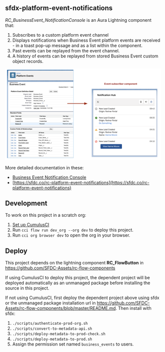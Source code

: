 ## sfdx-platform-event-notifications

*RC_BusinessEvent_NotificationConsole* is an Aura Lightning component that:

1. Subscribes to a custom platform event channel
2. Displays notifications when Business Event platform events are received - in a toast pop-up message and as a list within the component.
3. Past events can be replayed from the event channel.
4. A history of events can be replayed from stored Business Event custom object records.

![Business Event Notification Console](docs/images/business-event-console.png)

More detailed documentation in these: 
- [Business Event Notification Console](docs/PlatformEventNotifications-component.pdf)
- [https://sfdc.co/rc-platform-event-notifications](https://sfdc.co/rc-platform-event-notifications)

## Development

To work on this project in a scratch org:

1. [Set up CumulusCI](https://cumulusci.readthedocs.io/en/latest/tutorial.html)
2. Run `cci flow run dev_org --org dev` to deploy this project.
3. Run `cci org browser dev` to open the org in your browser.


## Deploy

This project depends on the lightning component **RC_FlowButton** in https://github.com/SFDC-Assets/rc-flow-components

If using CumulusCI to deploy this project, the dependent project will be deployed automatically as an unmanaged package before installing the source in this project. 

If not using CumulusCI, first deploy the dependent project above using sfdx or the unmanaged package installation url in https://github.com/SFDC-Assets/rc-flow-components/blob/master/README.md. Then install with sfdx:

1. `./scripts/authenticate-prod-org.sh`
2. `./scripts/convert-to-metadata-api.sh`
3. `./scripts/deploy-metadata-to-prod-check.sh`
4. `./scripts/deploy-metadata-to-prod.sh`
5. Assign the permission set named `business_events` to users.